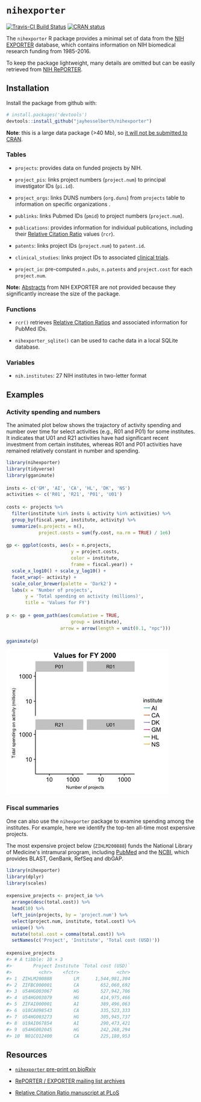 
`nihexporter`
=============

[![Travis-CI Build Status](https://travis-ci.org/jayhesselberth/nihexporter.png?branch=master)](https://travis-ci.org/jayhesselberth/nihexporter) [![CRAN status](https://www.r-pkg.org/badges/version/nihexporter)](https://www.r-pkg.org/badges/version/nihexporter)

The `nihexporter` R package provides a minimal set of data from the [NIH EXPORTER](http://exporter.nih.gov/default.aspx) database, which contains information on NIH biomedical research funding from 1985-2016.

To keep the package lightweight, many details are omitted but can be easily retrieved from [NIH RePORTER](https://projectreporter.nih.gov/).

Installation
------------

Install the package from github with:

``` r
# install.packages('devtools')
devtools::install_github("jayhesselberth/nihexporter")
```

**Note**: this is a large data package (&gt;40 Mb), so [it will not be submitted to CRAN](http://thecoatlessprofessor.com/programming/size-and-limitations-of-packages-on-cran/).

### Tables

-   `projects`: provides data on funded projects by NIH.

-   `project_pis`: links project numbers (`project.num`) to principal investigator IDs (`pi.id`).

-   `project_orgs`: links DUNS numbers (`org.duns`) from `projects` table to information on specific organizations .

-   `publinks`: links Pubmed IDs (`pmid`) to project numbers (`project.num`).

-   `publications`: provides information for individual publications, including their [Relative Citation Ratio](https://icite.od.nih.gov) values (`rcr`).

-   `patents`: links project IDs (`project.num`) to `patent.id`.

-   `clinical_studies`: links project IDs to associated [clinical trials](https://clinicaltrials.gov/).

-   `project_io`: pre-computed `n.pubs`, `n.patents` and `project.cost` for each `project.num`.

**Note:** [Abstracts](https://exporter.nih.gov/ExPORTER_Catalog.aspx?sid=0&index=1) from NIH EXPORTER are not provided because they significantly increase the size of the package.

### Functions

-   `rcr()` retrieves [Relative Citation Ratios](https://icite.od.nih.gov/) and associated information for PubMed IDs.

-   `nihexporter_sqlite()` can be used to cache data in a local SQLite database.

### Variables

-   `nih.institutes`: 27 NIH institutes in two-letter format

Examples
--------

### Activity spending and numbers

The animated plot below shows the trajactory of activity spending and number over time for select activities (e.g., R01 and P01) for some institutes. It indicates that U01 and R21 activities have had significant recent investment from certain institutes, whereas R01 and P01 activities have remained relatively constant in number and spending.

``` r
library(nihexporter)
library(tidyverse)
library(gganimate)

insts <- c('GM', 'AI', 'CA', 'HL', 'DK', 'NS')
activities <- c('R01', 'R21', 'P01', 'U01')

costs <- projects %>%
  filter(institute %in% insts & activity %in% activities) %>%
  group_by(fiscal.year, institute, activity) %>%
  summarize(n.projects = n(),
            project.costs = sum(fy.cost, na.rm = TRUE) / 1e6)

gp <- ggplot(costs, aes(x = n.projects,
                        y = project.costs,
                        color = institute,
                        frame = fiscal.year)) +
  scale_x_log10() + scale_y_log10() +
  facet_wrap(~ activity) +
  scale_color_brewer(palette = 'Dark2') +
  labs(x = 'Number of projects',
       y = 'Total spending on activity (millions)',
       title = 'Values for FY')

p <- gp + geom_path(aes(cumulative = TRUE,
                        group = institute),
                    arrow = arrow(length = unit(0.1, "npc")))

gganimate(p)
```

![''](img/README-cost-.gif)

### Fiscal summaries

One can also use the `nihexporter` package to examine spending among the institutes. For example, here we identify the top-ten all-time most expensive projects.

The most expensive project below (`ZIHLM200888`) funds the National Library of Medicine's intramural program, including [PubMed](http://pubmed.com) and the [NCBI](https://www.ncbi.nlm.nih.gov/), which provides BLAST, GenBank, RefSeq and dbGAP.

``` r
library(nihexporter)
library(dplyr)
library(scales)

expensive_projects <- project_io %>%
  arrange(desc(total.cost)) %>%
  head(10) %>% 
  left_join(projects, by = 'project.num') %>%
  select(project.num, institute, total.cost) %>% 
  unique() %>%
  mutate(total.cost = comma(total.cost)) %>%
  setNames(c('Project', 'Institute', 'Total cost (USD)'))

expensive_projects
#> # A tibble: 10 × 3
#>        Project Institute `Total cost (USD)`
#>          <chr>    <fctr>              <chr>
#> 1  ZIHLM200888        LM      1,544,981,304
#> 2  ZIFBC000001        CA        652,060,692
#> 3  U54HG003067        HG        527,942,706
#> 4  U54HG003079        HG        414,975,466
#> 5  ZIFAI000001        AI        389,496,063
#> 6  U10CA098543        CA        335,523,333
#> 7  U54HG003273        HG        305,945,737
#> 8  U19AI067854        AI        290,473,421
#> 9  U54HG002045        HG        242,268,294
#> 10  N01CO12400        CA        225,180,953
```

Resources
---------

-   [`nihexporter` pre-print on bioRxiv](http://biorxiv.org/content/early/2015/12/02/033456)

-   [RePORTER / EXPORTER mailing list archives](https://list.nih.gov/cgi-bin/wa.exe?A0=NIH-REPORT-PUBLIC-L)

-   [Relative Citation Ratio manuscript at PLoS](http://journals.plos.org/plosbiology/article?id=10.1371/journal.pbio.1002541)
